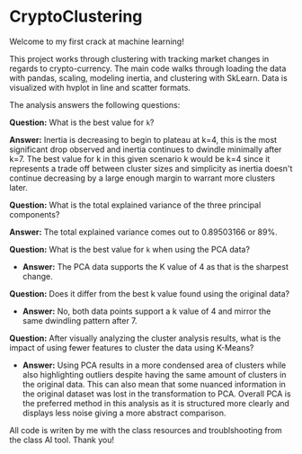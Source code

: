 # CryptoClustering

Welcome to my first crack at machine learning! 

This project works through clustering with tracking market changes in regards to crypto-currency. 
The main code walks through loading the data with pandas, scaling, modeling inertia, and clustering with SkLearn. Data is visualized with hvplot in line and scatter formats. 

The analysis answers the following questions:

**Question:** What is the best value for `k`?

**Answer:** Inertia is decreasing to begin to plateau at k=4, this is the most significant drop observed and inertia continues to dwindle minimally after k=7. The best value for k in this given scenario k would be k=4 since it represents a trade off between cluster sizes and simplicity as inertia doesn't continue decreasing by a large enough margin to warrant more clusters later. 


**Question:** What is the total explained variance of the three principal components?

**Answer:** The total explained variance comes out to 0.89503166 or 89%.


**Question:** What is the best value for `k` when using the PCA data?

  * **Answer:** The PCA data supports the K value of 4 as that is the sharpest change.


  **Question:** Does it differ from the best k value found using the original data?

  * **Answer:** No, both data points support a k value of 4 and mirror the same dwindling pattern after 7.
 

  **Question:** After visually analyzing the cluster analysis results, what is the impact of using fewer features to cluster the data using K-Means?

  * **Answer:** Using PCA results in a more condensed area of clusters while also highlighting outliers despite having the same amount of clusters in the original data. This can also mean that some nuanced information in the original dataset was lost in the transformation to PCA. Overall PCA is the preferred method in this analysis as it is structured more clearly and displays less noise giving a more abstract comparison.
 
All code is writen by me with the class resources and troublshooting from the class AI tool. 
Thank you!
